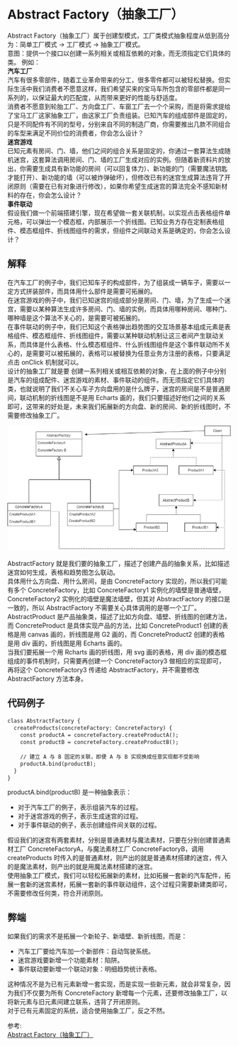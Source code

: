 # Abstract Factory（抽象工厂）
Abstract Factory（抽象工厂）属于创建型模式，工厂类模式抽象程度从低到高分为：简单工厂模式 -> 工厂模式 -> 抽象工厂模式。  
意图：提供一个接口以创建一系列相关或相互依赖的对象，而无须指定它们具体的类。 
例如：   
**汽车工厂**  
汽车有很多零部件，随着工业革命带来的分工，很多零件都可以被轻松替换。但实际生活中我们消费者不愿意这样，我们希望买来的宝马车所包含的零部件都是同一系列的，以保证最大的匹配度，从而带来更好的性能与舒适度。  
消费者不愿意到轮胎工厂、方向盘工厂、车窗工厂去一个个采购，而是将需求提给了宝马工厂这家抽象工厂，由这家工厂负责组装。已知汽车的组成部件是固定的，只是不同配件有不同的型号，分别来自不同的制造厂商，你需要推出几款不同组合的车型来满足不同价位的消费者，你会怎么设计？  
**迷宫游戏**  
已知元素有房间、门、墙，他们之间的组合关系是固定的，你通过一套算法生成随机迷宫，这套算法调用房间、门、墙的工厂生成对应的实例。但随着新资料片的放出，你需要生成具有新功能的房间（可以回复体力）、新功能的门（需要魔法钥匙才能打开）、新功能的墙（可以被炸弹破坏），但修改已有的迷宫生成算法违背了开闭原则（需要在已有对象进行修改），如果你希望生成迷宫的算法完全不感知新材料的存在，你会怎么设计？  
**事件联动**  
假设我们做一个前端搭建引擎，现在希望做一套关联机制，以实现点击表格组件单元格，可以弹出一个模态框，内部展示一个折线图。已知业务方存在定制表格组件、模态框组件、折线图组件的需求，但组件之间联动关系是确定的，你会怎么设计？  

## 解释  
在汽车工厂的例子中，我们已知车子的构成部件，为了组装成一辆车子，需要以一定方式拼装部件，而具体用什么部件是需要可拓展的。  
在迷宫游戏的例子中，我们已知迷宫的组成部分是房间、门、墙，为了生成一个迷宫，需要以某种算法生成许多房间、门、墙的实例，而具体用哪种房间、哪种门、哪种墙是这个算法不关心的，是需要可被拓展的。  
在事件联动的例子中，我们已知这个表格弹出趋势图的交互场景基本组成元素是表格组件、模态框组件、折线图组件，需要以某种联动机制让这三者间产生联动关系，而具体是什么表格、什么模态框组件、什么折线图组件是这个事件联动所不关心的，是需要可以被拓展的，表格可以被替换为任意业务方注册的表格，只要满足点击 onClick 机制就可以。  
设计的抽象工厂就是要 创建一系列相关或相互依赖的对象，在上面的例子中分别是汽车的组成配件、迷宫游戏的素材、事件联动的组件。而无须指定它们具体的类，也就说明了我们不关心车子方向盘用的是什么牌子，迷宫的房间是不是普通房间，联动机制的折线图是不是用 Echarts 画的，我们只要描述好他们之间的关系即可，这带来的好处是，未来我们拓展新的方向盘、新的房间、新的折线图时，不需要修改抽象工厂。  

![image](./../../assets/images/design%20patterns/Abstract%20Factory.png)  

AbstractFactory 就是我们要的抽象工厂，描述了创建产品的抽象关系，比如描述迷宫如何生成，表格和趋势图怎么联动。  
具体用什么方向盘、用什么房间，是由 ConcreteFactory 实现的，所以我们可能有多个 ConcreteFactory，比如 ConcreteFactory1 实例化的墙壁是普通墙壁，ConcreteFactory2 实例化的墙壁是魔法墙壁，但其对 AbstractFactory 的接口是一致的，所以 AbstractFactory 不需要关心具体调用的是哪一个工厂。   
AbstractProduct 是产品抽象类，描述了比如方向盘、墙壁、折线图的创建方法，而 ConcreteProduct 是具体实现产品的方法，比如 ConcreteProduct1 创建的表格是用 canvas 画的，折线图是用 G2 画的，而 ConcreteProduct2 创建的表格是用 div 画的，折线图是用 Echarts 画的。  
当我们要拓展一个用 Rcharts 画的折线图，用 svg 画的表格，用 div 画的模态框组成的事件机制时，只需要再创建一个 ConcreteFactory3 做相应的实现即可，再将这个 ConcreteFactory3 传递给 AbstractFactory，并不需要修改 AbstractFactory 方法本身。

## 代码例子
``` 
class AbstractFactory {
  createProducts(concreteFactory: ConcreteFactory) {
    const productA = concreteFactory.createProductA();
    const productB = concreteFactory.createProductB();

    // 建立 A 与 B 固定的关联，即便 A 与 B 实现换成任意实现都不受影响
    productA.bind(productB);
  }
}
```
productA.bind(productB) 是一种抽象表示：  
- 对于汽车工厂的例子，表示组装汽车的过程。
- 对于迷宫游戏的例子，表示生成迷宫的过程。
- 对于事件联动的例子，表示创建组件间关联的过程。

假设我们的迷宫有两套素材，分别是普通素材与魔法素材，只要在分别创建普通素材工厂 ConcreteFactoryA，与魔法素材工厂 ConcreteFactoryB，调用 createProducts 时传入的是普通素材，则产出的就是普通素材搭建的迷宫，传入的是魔法素材，则产出的就是用魔法素材搭建的迷宫。  
使用抽象工厂模式，我们可以轻松拓展新的素材，比如拓展一套新的汽车配件，拓展一套新的迷宫素材，拓展一套新的事件联动组件，这个过程只需要新建类即可，不需要修改任何类，符合开闭原则。  
## 弊端 
如果我们的需求不是拓展一个新轮子、新墙壁、新折线图，而是：  
- 汽车工厂要给汽车加一个新部件：自动驾驶系统。
- 迷宫游戏要新增一个功能素材：陷阱。
- 事件联动要新增一个联动对象：明细趋势统计表格。

这种情况不是为已有元素新增一套实现，而是实现一些新元素，就会非常复杂，因为我们不仅要为所有 ConcreteFactory 新增每一个元素，还要修改抽象工厂，以将新元素与旧元素间建立联系，违背了开闭原则。  
对于已有元素固定的系统，适合使用抽象工厂，反之不然。  

参考:  
[Abstract Factory（抽象工厂）](https://github.com/ascoders/weekly/blob/master/%E8%AE%BE%E8%AE%A1%E6%A8%A1%E5%BC%8F/167.%E7%B2%BE%E8%AF%BB%E3%80%8A%E8%AE%BE%E8%AE%A1%E6%A8%A1%E5%BC%8F%20-%20Abstract%20Factory%20%E6%8A%BD%E8%B1%A1%E5%B7%A5%E5%8E%82%E3%80%8B.md)
